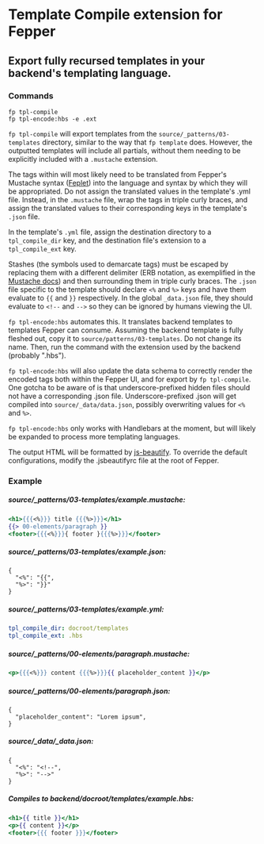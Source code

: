 # Template Compile extension for Fepper

## Export fully recursed templates in your backend's templating language.

### Commands

```shell
fp tpl-compile
fp tpl-encode:hbs -e .ext
```

`fp tpl-compile` will export templates from the `source/_patterns/03-templates` 
directory, similar to the way that `fp template` does. However, the outputted 
templates will include all partials, without them needing to be explicitly 
included with a `.mustache` extension.

The tags within will most likely need to be translated from Fepper's Mustache 
syntax 
(<a href="https://github.com/electric-eloquence/feplet" target="_blank">Feplet</a>) 
into the language and syntax by which they will be appropriated. Do not assign 
the translated values in the template's .yml file. Instead, in the `.mustache` 
file, wrap the tags in triple curly braces, and assign the translated values to 
their corresponding keys in the template's `.json` file.

In the template's `.yml` file, assign the destination directory to a `tpl_compile_dir` 
key, and the destination file's extension to a `tpl_compile_ext` key.

Stashes (the symbols used to demarcate tags) must be escaped by replacing them 
with a different delimiter (ERB notation, as exemplified in the 
<a href="https://mustache.github.io/mustache.5.html#Set-Delimiter" target="_blank">Mustache docs</a>) 
and then surrounding them in triple curly braces. The `.json` file specific to 
the template should declare `<%` and `%>` keys and have them evaluate to `{{` 
and `}}` respectively. In the global `_data.json` file, they should evaluate to 
`<!--` and `-->` so they can be ignored by humans viewing the UI.

`fp tpl-encode:hbs` automates this. It translates backend templates to templates 
Fepper can consume. Assuming the backend template is fully fleshed out, copy 
it to `source/patterns/03-templates`. Do not change its name. Then, run the 
command with the extension used by the backend (probably ".hbs").

`fp tpl-encode:hbs` will also update the data schema to correctly render the 
encoded tags both within the Fepper UI, and for export by `fp tpl-compile`. One 
gotcha to be aware of is that underscore-prefixed hidden files should not have a 
corresponding .json file. Underscore-prefixed .json will get compiled into 
`source/_data/data.json`, possibly overwriting values for `<%` and `%>`.

`fp tpl-encode:hbs` only works with Handlebars at the moment, but will likely be 
expanded to process more templating languages.

The output HTML will be formatted by 
<a href="https://github.com/beautify-web/js-beautify" target="_blank">js-beautify</a>. 
To override the default configurations, modify the .jsbeautifyrc file at the 
root of Fepper.

### Example

##### source/\_patterns/03-templates/example.mustache:

```handlebars
<h1>{{{<%}}} title {{{%>}}}</h1>
{{> 00-elements/paragraph }}
<footer>{{{<%}}}{ footer }{{{%>}}}</footer>
```

##### source/\_patterns/03-templates/example.json:

```
{
  "<%": "{{",
  "%>": "}}"
}
```

##### source/\_patterns/03-templates/example.yml:

```yaml
tpl_compile_dir: docroot/templates
tpl_compile_ext: .hbs
```

##### source/\_patterns/00-elements/paragraph.mustache:

```handlebars
<p>{{{<%}}} content {{{%>}}}{{ placeholder_content }}</p>
```

##### source/\_patterns/00-elements/paragraph.json:

```
{
  "placeholder_content": "Lorem ipsum",
}
```

##### source/\_data/\_data.json:

```
{
  "<%": "<!--",
  "%>": "-->"
}
```

##### Compiles to backend/docroot/templates/example.hbs:

```handlebars
<h1>{{ title }}</h1>
<p>{{ content }}</p>
<footer>{{{ footer }}}</footer>
```
